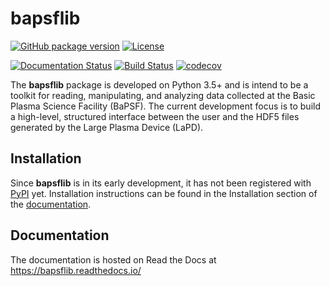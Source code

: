 # bapsflib

[![GitHub package version](https://img.shields.io/badge/version-v0.1.3.dev5-blue.svg)](./bapsflib/__init__.py)
[![License](https://img.shields.io/badge/License-BSD-blue.svg)](./LICENSES/LICENSE.txt)

[![Documentation Status](https://readthedocs.org/projects/bapsflib/badge/?version=0.1.3.dev5)](https://bapsflib.readthedocs.io/en/0.1.3.dev5/?badge=0.1.3.dev5)
[![Build Status](https://travis-ci.org/BaPSF/bapsflib.svg?branch=0.1.3.dev5)](https://travis-ci.org/BaPSF/bapsflib)
[![codecov](https://codecov.io/gh/BaPSF/bapsflib/branch/0.1.3.dev5/graph/badge.svg)](https://codecov.io/gh/BaPSF/bapsflib/branch/0.1.3.dev5)

The **bapsflib** package is developed on Python 3.5+ and is intend to 
be a toolkit for reading, manipulating, and analyzing data collected at 
the Basic Plasma Science Facility (BaPSF). The current development 
focus is to build a high-level, structured interface between the user 
and the HDF5 files generated by the Large Plasma Device (LaPD).

## Installation

Since **bapsflib** is in its early development, it has not been 
registered with [PyPI](https://pypi.org/) yet.  Installation 
instructions can be found in the Installation section of the 
[documentation](https://bapsflib.readthedocs.io/).

## Documentation

The documentation is hosted on Read the Docs at 
https://bapsflib.readthedocs.io/